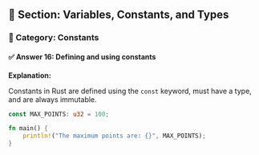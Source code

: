 ## 📘 Section: Variables, Constants, and Types  
### 🔹 Category: Constants  
#### ✅ Answer 16: Defining and using constants

**Explanation:**

Constants in Rust are defined using the `const` keyword, must have a type, and are always immutable.

```rust
const MAX_POINTS: u32 = 100;

fn main() {
    println!("The maximum points are: {}", MAX_POINTS);
}
```
